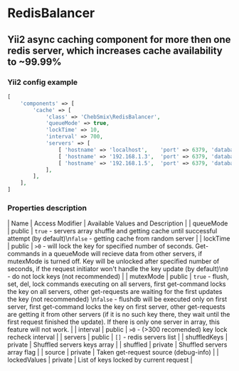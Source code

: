# RedisBalancer
## Yii2 async caching component for more then one redis server, which increases cache availability to ~99.99%

### Yii2 config example
```php
[
    'components' => [
        'cache' => [
            'class' => 'СhebSmix\RedisBalancer',
            'queueMode' => true,
            'lockTime' => 10,
            'interval' => 700,
            'servers' => [
                [ 'hostname' => 'localhost',    'port' => 6379, 'database' => 0 ],
                [ 'hostname' => '192.168.1.3',  'port' => 6379, 'database' => 0 ],
                [ 'hostname' => '192.168.1.5',  'port' => 6379, 'database' => 0 ],
            ],
        ],
    ],
]
```

### Properties description
| Name | Access Modifier | Available Values and Description |
| queueMode | public | `true` - servers array shuffle and getting cache until successful attempt (by default)\n`false` - getting cache from random server |
| lockTime | public | `>0` - will lock the key for specified number of seconds. Get-commands in a queueMode will recieve data from other servers, if mutexMode is turned off. Key will be unlocked after specified number of seconds, if the request initiator won't handle the key update (by default)\n`0` - do not lock keys (not recommended) |
| mutexMode | public | `true` - flush, set, del, lock commands executing on all servers, first get-command locks the key on all servers, other get-requests are waiting for the first updates the key (not recommended) \n`false` - flushdb will be executed only on first server, first get-command locks the key on first server, other get-requests are getting it from other servers (if it is no such key there, they wait until the first request finished the update). If there is only one server in array, this feature will not work. |
| interval | public | `>0` - (>300 recomended) key lock recheck interval |
| servers | public | `[]` - redis servers list |
| shuffledKeys | private | Shuffled servers keys array |
| shuffled | private | Shuffled servers array flag |
| source | private | Taken get-request source (debug-info) |
| lockedValues | private | List of keys locked by current request |
